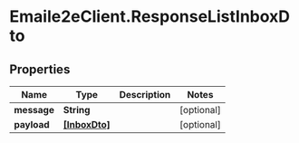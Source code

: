 # Emaile2eClient.ResponseListInboxDto

## Properties
Name | Type | Description | Notes
------------ | ------------- | ------------- | -------------
**message** | **String** |  | [optional] 
**payload** | [**[InboxDto]**](InboxDto.md) |  | [optional] 


